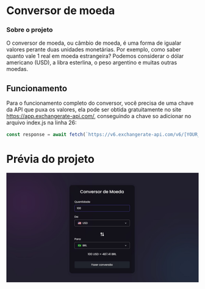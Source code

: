 # Conversor de moeda

### Sobre o projeto
O conversor de moeda, ou câmbio de moeda, é uma forma de igualar valores perante duas unidades monetárias. Por exemplo, como saber quanto vale 1 real em moeda estrangeira? Podemos considerar o dólar americano (USD), a libra esterlina, o peso argentino e muitas outras moedas.

## Funcionamento

Para o funcionamento completo do conversor, você precisa de uma chave da API que puxa os valores, ela pode ser obtida gratuitamente no site https://app.exchangerate-api.com/, conseguindo a chave so adicionar no arquivo index.js na linha 26:

```javascript
const response = await fetch(`https://v6.exchangerate-api.com/v6/[YOUR_KEY]]/latest/${fromCur.value}`);
```

# Prévia do projeto

![previa](Conversor.jpg)
